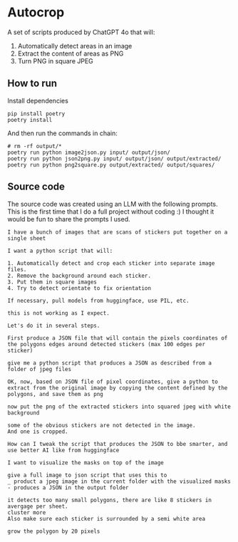 # Autocrop

A set of scripts produced by ChatGPT 4o that will:

1. Automatically detect areas in an image
1. Extract the content of areas as PNG
1. Turn PNG in square JPEG


## How to run

Install dependencies

```
pip install poetry
poetry install
```

And then run the commands in chain:

```
# rm -rf output/*
poetry run python image2json.py input/ output/json/
poetry run python json2png.py input/ output/json/ output/extracted/
poetry run python png2square.py output/extracted/ output/squares/
```

## Source code

The source code was created using an LLM with the following prompts. This is the first time that I do a full project without coding :) I thought it would be fun to share the prompts I used.

```
I have a bunch of images that are scans of stickers put together on a single sheet

I want a python script that will:

1. Automatically detect and crop each sticker into separate image files.
2. Remove the background around each sticker.
3. Put them in square images
4. Try to detect orientate to fix orientation

If necessary, pull models from huggingface, use PIL, etc.
```

```
this is not working as I expect.

Let's do it in several steps.

First produce a JSON file that will contain the pixels coordinates of the polygons edges around detected stickers (max 100 edges per sticker)

give me a python script that produces a JSON as described from a folder of jpeg files
```


```
OK, now, based on JSON file of pixel coordinates, give a python to extract from the original image by copying the content defined by the polygons, and save them as png
```


```
now put the png of the extracted stickers into squared jpeg with white background
```

```
some of the obvious stickers are not detected in the image.
And one is cropped.

How can I tweak the script that produces the JSON to bbe smarter, and use better AI like from huggingface
```


```
I want to visualize the masks on top of the image
```

```
give a full image to json script that uses this to
_ product a jpeg image in the current folder with the visualized masks
- produces a JSON in the output folder
```

```
it detects too many small polygons, there are like 8 stickers in avergage per sheet.
cluster more
Also make sure each sticker is surrounded by a semi white area
```

```
grow the polygon by 20 pixels
```
